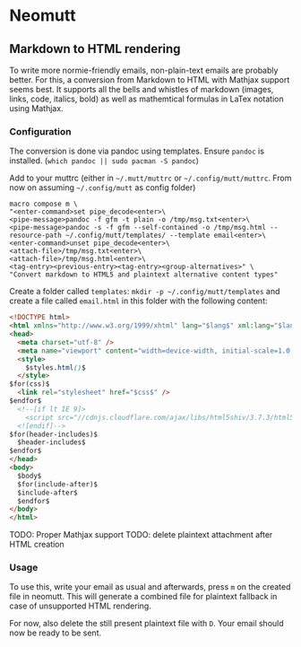 # Neomutt

## Markdown to HTML rendering
To write more normie-friendly emails, non-plain-text emails are probably better.
For this, a conversion from Markdown to HTML with Mathjax support seems best.
It supports all the bells and whistles of markdown (images, links, code, italics, bold) as well as mathemtical formulas in LaTex notation using Mathjax.

### Configuration

The conversion is done via pandoc using templates.
Ensure `pandoc` is installed. (`which pandoc || sudo pacman -S pandoc`)

Add to your muttrc (either in `~/.mutt/muttrc` or `~/.config/mutt/muttrc`. From now on assuming `~/.config/mutt` as config folder)

```
macro compose m \
"<enter-command>set pipe_decode<enter>\
<pipe-message>pandoc -f gfm -t plain -o /tmp/msg.txt<enter>\
<pipe-message>pandoc -s -f gfm --self-contained -o /tmp/msg.html --resource-path ~/.config/mutt/templates/ --template email<enter>\
<enter-command>unset pipe_decode<enter>\
<attach-file>/tmp/msg.txt<enter>\
<attach-file>/tmp/msg.html<enter>\
<tag-entry><previous-entry><tag-entry><group-alternatives>" \
"Convert markdown to HTML5 and plaintext alternative content types"
```

Create a folder called `templates`: `mkdir -p ~/.config/mutt/templates`
and create a file called `email.html` in this folder with the following content:
```html
<!DOCTYPE html>
<html xmlns="http://www.w3.org/1999/xhtml" lang="$lang$" xml:lang="$lang$"$if(dir)$ dir="$dir$"$endif$>
<head>
  <meta charset="utf-8" />
  <meta name="viewport" content="width=device-width, initial-scale=1.0, user-scalable=yes" />
  <style>
    $styles.html()$
  </style>
$for(css)$
  <link rel="stylesheet" href="$css$" />
$endfor$
  <!--[if lt IE 9]>
    <script src="//cdnjs.cloudflare.com/ajax/libs/html5shiv/3.7.3/html5shiv-printshiv.min.js"></script>
  <![endif]-->
$for(header-includes)$
  $header-includes$
$endfor$
</head>
<body>
  $body$
  $for(include-after)$
  $include-after$
  $endfor$
</body>
</html>
```
TODO: Proper Mathjax support
TODO: delete plaintext attachment after HTML creation

### Usage

To use this, write your email as usual and afterwards, press `m` on the created file in neomutt.
This will generate a combined file for plaintext fallback in case of unsupported HTML rendering.

For now, also delete the still present plaintext file with `D`.
Your email should now be ready to be sent.

